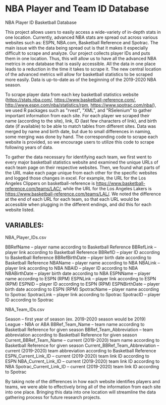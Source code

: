 # NBA Player and Team ID Database
NBA Player ID Basketball Database

This project allows users to easily access a wide-variety of in-depth stats in one location. Currently, advanced NBA stats are spread out across various websites such as: ESPN, NBA.com, Basketball Reference and Spotrac. The main issue with the data being spread out is that it makes it especially difficult to scrape and analyze. Our project collects player IDs and puts them in one location. Thus, this will allow us to have all the advanced NBA metrics in one database that is easily accessible. All the data in one place leads to a reduction in the time it takes to scrape it. The new central location of the advanced metrics will allow for basketball statistics to be scraped more easily. Data is up-to-date as of the beginning of the 2019-2020 NBA season.

To scrape player data from each key basketball statistics website (https://stats.nba.com/, https://www.basketball-reference.com/, http://www.espn.com/nba/statistics/rpm, https://www.spotrac.com/nba/), we used R packages such as "rvest", "XML", and "RSelenium" to gather important information from each site. For each player we scraped their name (according to the site), link, ID (last few characters of link), and birth date (if available) to be able to match tables from different sites. Data was merged by name and birth date, but due to small differences in naming, some merging was done by hand. The corresponding code to scrape each website is provided, so we encourage users to utilize this code to scrape following years of data.

To gather the data necessary for identifying each team, we first went to every major basketball statistics website and examined the unique URLs of each team page on their respective websites. Then, we found what parts of the URL make each page unique from each other for the specific websites and logged those changes in excel. For example, the URL for the Los Angeles Clippers on basketball-reference is https://www.basketball-reference.com/teams/LAC/, while the URL for the Los Angeles Lakers is https://www.basketball-reference.com/teams/LAL/. We noted the difference at the end of each URL for each team, so that each URL would be accessible when plugging in the different endings, and did this for each website listed.

## VARIABLES:

NBA_Player_IDs.csv

BBRefName – player name according to Basketball Reference
BBRefLink – player link according to Basketball Reference
BBRefID – player ID according to Basketball Reference
BBRefBirthDate – player birth date according to Basketball Reference
NBAName – player name according to NBA
NBALink – player link according to NBA
NBAID – player ID according to NBA
NBABirthDate – player birth date according to NBA
ESPNName – player name according to ESPN (RPM)
ESPNLink – player link according to ESPN (RPM)
ESPNID – player ID according to ESPN (RPM)
ESPNBirthDate – player birth date according to ESPN (RPM)
SpotracName – player name according to Spotrac
SpotracLink – player link according to Spotrac
SpotracID – player ID according to Spotrac

NBA_Team_IDs.csv

Season – first year of season (ex. 2019-2020 season would be 2019)
League	 - NBA or ABA
BBRef_Team_Name – team name according to Basketball Reference for given season
BBRef_Team_Abbreviation – team abbreviation according to Basketball Reference for given season
Current_BBRef_Team_Name – current (2019-2020) team name according to Basketball Reference for given season
Current_BBRef_Team_Abbreviation – current (2019-2020) team abbreviation according to Basketball Reference
ESPN_Current_Link_ID – current (2019-2020) team link ID according to ESPN
NBA_Current_Link_ID – current (2019-2020) team link ID according to NBA
Spotrac_Current_Link_ID – current (2019-2020) team link ID according to Spotrac

By taking note of the differences in how each website identifies players and teams, we were able to effectively bring all of the information from each site into one place. Bringing this data into one location will streamline the data gathering process for future research projects.
